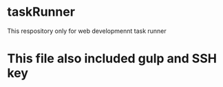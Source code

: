 # taskRunner
This respository only for web developmennt task runner

# This file also included gulp and SSH key
